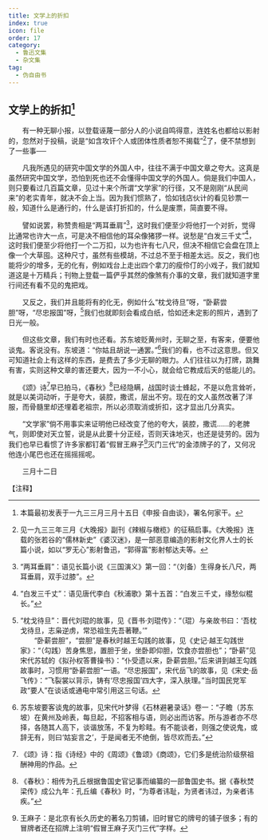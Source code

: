 ```yaml
---
title: 文学上的折扣
index: true
icon: file
order: 17
category:
  - 鲁迅文集
  - 杂文集
tag:  
  - 伪自由书
---
```


## 文学上的折扣[^①]

　　有一种无聊小报，以登载诬蔑一部分人的小说自鸣得意，连姓名也都给以影射的，忽然对于投稿，说是“如含攻讦个人或团体性质者恕不揭载”[^②]了，便不禁想到了一些事──

　　凡我所遇见的研究中国文学的外国人中，往往不满于中国文章之夸大。这真是虽然研究中国文学，恐怕到死也还不会懂得中国文学的外国人。倘是我们中国人，则只要看过几百篇文章，见过十来个所谓“文学家”的行径，又不是刚刚“从民间来”的老实青年，就决不会上当。因为我们惯熟了，恰如钱店伙计的看见钞票一般，知道什么是通行的，什么是该打折扣的，什么是废票，简直要不得。

　　譬如说罢，称赞贵相是“两耳垂肩”[^③]，这时我们便至少将他打一个对折，觉得比通常也许大一点，可是决不相信他的耳朵像猪猡一样。说愁是“白发三千丈”[^④]，这时我们便至少将他打一个二万扣，以为也许有七八尺，但决不相信它会盘在顶上像一个大草囤。这种尺寸，虽然有些模胡，不过总不至于相差太远。反之，我们也能将少的增多，无的化有，例如戏台上走出四个拿刀的瘦伶仃的小戏子，我们就知道这是十万精兵；刊物上登载一篇俨乎其然的像煞有介事的文章，我们就知道字里行间还有看不见的鬼把戏。

　　又反之，我们并且能将有的化无，例如什么“枕戈待旦”呀，“卧薪尝胆”呀，“尽忠报国”呀，[^⑤]我们也就即刻会看成白纸，恰如还未定影的照片，遇到了日光一般。

　　但这些文章，我们有时也还看。苏东坡贬黄州时，无聊之至，有客来，便要他谈鬼。客说没有。东坡道：“你姑且胡说一通罢。”[^⑥]我们的看，也不过这意思。但又可知道社会上有这样的东西，是费去了多少无聊的眼力。人们往往以为打牌，跳舞有害，实则这种文章的害还要大，因为一不小心，就会给它教成后天的低能儿的。

　　《颂》诗[^⑦]早已拍马，《春秋》[^⑧]已经隐瞒，战国时谈士蜂起，不是以危言耸听，就是以美词动听，于是夸大，装腔，撒谎，层出不穷。现在的文人虽然改著了洋服，而骨髓里却还埋着老祖宗，所以必须取消或折扣，这才显出几分真实。

　　“文学家”倘不用事实来证明他已经改变了他的夸大，装腔，撒谎……的老脾气，则即使对天立誓，说是从此要十分正经，否则天诛地灭，也还是徒劳的。因为我们也早已看惯了许多家都钉着“假冒王麻子[^⑨]灭门三代”的金漆牌子的了，又何况他连小尾巴也还在摇摇摇呢。

　　三月十二日

【注释】

[^①]:本篇最初发表于一九三三月三月十五日《申报·自由谈》，署名何家干。

[^②]:见一九三三年三月《大晚报》副刊《辣椒与橄榄》的征稿启事。《大晚报》连载的张若谷的“儒林新史”《婆汉迷》，是一部恶意编造的影射文化界人士的长篇小说，如以“罗无心”影射鲁迅，“郭得富”影射郁达夫等。

[^③]:“两耳垂肩”：语见长篇小说《三国演义》第一回：“（刘备）生得身长八尺，两耳垂肩，双手过膝”。

[^④]:“白发三千丈”：语见唐代李白《秋浦歌》第十五首：“白发三千丈，缘愁似棍长。”

[^⑤]:“枕戈待旦”：晋代刘琨的故事，见《晋书·刘琨传》：“（琨）与亲故书曰：‘吾枕戈待旦，志枭逆虏，常恐祖生先吾著鞭。’”  
    　　“卧薪尝胆”，“尝胆”是春秋时越王勾践的故事，见《史记·越王勾践世家》：“（勾践）苦身焦思，置胆于坐，坐卧即仰胆，饮食亦尝胆也”；“卧薪”见宋代苏轼的《拟孙权答曹操书》：“仆受遗以来，卧薪尝胆。”后来讲到越王勾践故事时，习惯用“卧薪尝胆”一语。“尽忠报国”，宋代岳飞的故事，见《宋史·岳飞传》：“飞裂裳以背示，铸有‘尽忠报国’四大字，深入肤理。”当时国民党军政“要人”在谈话或通电中常引用这三句话。

[^⑥]:苏东坡要客谈鬼的故事，见宋代叶梦得《石林避暑录话》卷一：“子瞻（苏东坡）在黄州及岭表，每旦起，不招客相与语，则必出而访客。所与游者亦不尽择，各随其人高下，谈谐放荡，不复为畛畦。有不能谈者，则强之使说鬼，或辞无有，则曰‘姑妄言之’，于是闻者无不绝倒，皆尽欢而去。”

[^⑦]:《颂》诗：指《诗经》中的《周颂》《鲁颂》《商颂》，它们多是统治阶级祭祖酬神用的作品。

[^⑧]:《春秋》：相传为孔丘根据鲁国史官记事而编纂的一部鲁国史书。据《春秋焚梁传》成公九年：孔丘编《春秋》时，“为尊者讳耻，为贤者讳过，为亲者讳疾。”

[^⑨]:王麻子：是北京有长久历史的著名刀剪铺，旧时冒它的牌号的铺子很多；有的冒牌者还在招牌上注明“假冒王麻子灭门三代”字样。
